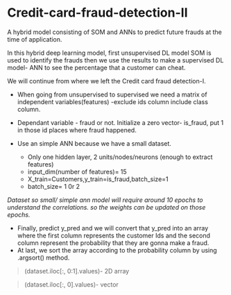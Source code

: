 # Credit-card-fraud-detection-II
A hybrid model consisting of SOM and ANNs to predict future frauds at the time of application. 

In this hybrid deep learning model, first unsupervised DL model SOM is used to identify the frauds then we use the results to make a supervised DL model- ANN to see the percentage that a customer can cheat.

We will continue from where we left the Credit card fraud detection-I.

* When going from unsupervised to supervised we need a matrix of independent variables(features) -exclude ids column include class column.

* Dependant variable - fraud or not. Initialize a zero vector- is_fraud, put 1 in those id places where fraud happened.

* Use an simple ANN because we have a small dataset.
  * Only one hidden layer, 2 units/nodes/neurons (enough to extract features)
  * input_dim(number of features)= 15
  * X_train=Customers,y_train=is_fraud,batch_size=1
  * batch_size= 1 0r 2

*Dataset so small/ simple ann model will require around 10 epochs to understand the correlations. so the weights can be updated on those epochs.*

* Finally, predict y_pred and we will convert that y_pred into an array where the first column represents the customer Ids and the second column represent the probability that they are gonna make a fraud.
* At last, we sort the array according to the probability column by using .argsort() method.


> (dataset.iloc[:, 0:1].values)-
 2D array 
 
> (dataset.iloc[:, 0].values)-
vector
